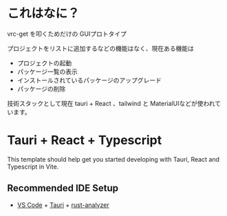 # これはなに？

vrc-get を叩くためだけの GUIプロトタイプ

プロジェクトをリストに追加するなどの機能はなく、現在ある機能は

- プロジェクトの起動
- パッケージ一覧の表示
- インストールされているパッケージのアップグレード
- パッケージの削除

技術スタックとして現在 tauri + React 、tailwind と MaterialUIなどが使われています。

# Tauri + React + Typescript

This template should help get you started developing with Tauri, React and Typescript in Vite.

## Recommended IDE Setup

- [VS Code](https://code.visualstudio.com/) + [Tauri](https://marketplace.visualstudio.com/items?itemName=tauri-apps.tauri-vscode) + [rust-analyzer](https://marketplace.visualstudio.com/items?itemName=rust-lang.rust-analyzer)
